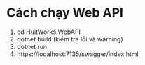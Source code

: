 # Cách chạy Web API 
1. cd HuitWorks.WebAPI
2. dotnet build (kiểm tra lỗi và warning)
3. dotnet run 
4. https://localhost:7135/swagger/index.html
